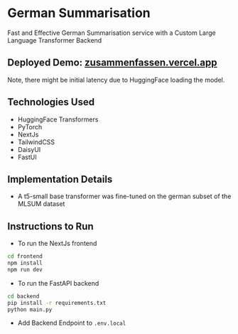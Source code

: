 # German Summarisation

Fast and Effective German Summarisation service with a Custom Large Language Transformer Backend

## Deployed Demo: [zusammenfassen.vercel.app](https://zusammenfassen.vercel.app/)
Note, there might be initial latency due to HuggingFace loading the model.

## Technologies Used
- HuggingFace Transformers
- PyTorch
- NextJs
- TailwindCSS
- DaisyUI
- FastUI

## Implementation Details

- A t5-small base transformer was fine-tuned on the german subset of the MLSUM dataset


## Instructions to Run 
- To run the NextJs frontend
```bash
cd frontend
npm install
npm run dev
```

- To run the FastAPI backend
```bash
cd backend
pip install -r requirements.txt
python main.py
```

- Add Backend Endpoint to `.env.local`
```
